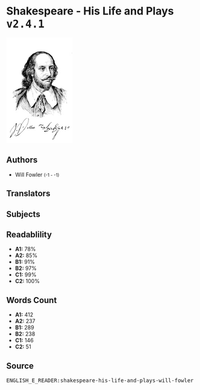 # Shakespeare - His Life and Plays <kbd>v2.4.1</kbd>

![](./cover.medium.jpg "")

## Authors


 - Will Fowler <small>(-1 - -1)</small>

## Translators



## Subjects



## Readablility


 - **A1:** 78%
 - **A2:** 85%
 - **B1:** 91%
 - **B2:** 97%
 - **C1:** 99%
 - **C2:** 100%

## Words Count


 - **A1:** 412
 - **A2:** 237
 - **B1:** 289
 - **B2:** 238
 - **C1:** 146
 - **C2:** 51

## Source


<kbd>ENGLISH_E_READER:shakespeare-his-life-and-plays-will-fowler</kbd>
